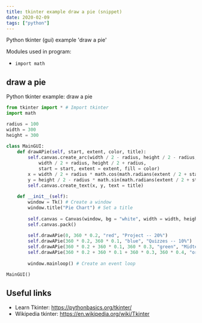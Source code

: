 ```yaml
---
title: tkinter example draw a pie (snippet)
date: 2020-02-09
tags: ["python"]
---
```

Python tkinter (gui) example 'draw a pie'


Modules used in program: 
* `import math `

## draw a pie

Python tkinter example: draw a pie

```python
from tkinter import * # Import tkinter
import math 

radius = 100
width = 300
height = 300
        
class MainGUI:
    def drawAPie(self, start, extent, color, title):
        self.canvas.create_arc(width / 2 - radius, height / 2 - radius, 
            width / 2 + radius, height / 2 + radius, 
            start = start, extent = extent, fill = color)
        x = width / 2 + radius * math.cos(math.radians(extent / 2 + start))
        y = height / 2 - radius * math.sin(math.radians(extent / 2 + start))
        self.canvas.create_text(x, y, text = title)
 
    def __init__(self):
        window = Tk() # Create a window
        window.title("Pie Chart") # Set a title
        
        self.canvas = Canvas(window, bg = "white", width = width, height = height)
        self.canvas.pack()
        
        self.drawAPie(0, 360 * 0.2, "red", "Project -- 20%")
        self.drawAPie(360 * 0.2, 360 * 0.1, "blue", "Quizzes -- 10%")
        self.drawAPie(360 * 0.2 + 360 * 0.1, 360 * 0.3, "green", "Midterm -- 30%")
        self.drawAPie(360 * 0.2 + 360 * 0.1 + 360 * 0.3, 360 * 0.4, "orange", "Final -- 40%")
        
        window.mainloop() # Create an event loop

MainGUI()


```

## Useful links

- Learn Tkinter: https://pythonbasics.org/tkinter/
- Wikipedia tkinter: https://en.wikipedia.org/wiki/Tkinter
